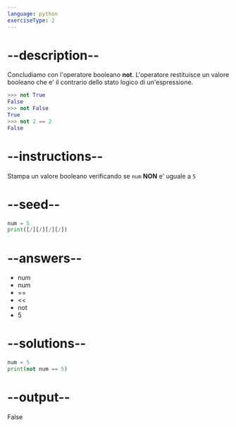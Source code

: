 ```yaml
---
language: python
exerciseType: 2
---
```


# --description--

Concludiamo con l'operatore booleano **not**.
L'operatore restituisce un valore booleano che e' il contrario dello stato logico di un'espressione.
```python
>>> not True
False
>>> not False
True
>>> not 2 == 2
False
```

# --instructions--

Stampa un valore booleano verificando se `num` **NON** e' uguale a `5`

# --seed--

```python
num = 5
print([/][/][/][/])
```

# --answers--

- num 
- num 
- == 
- << 
- not 
- 5

# --solutions--

```python
num = 5
print(not num == 5)
```

# --output--

False
